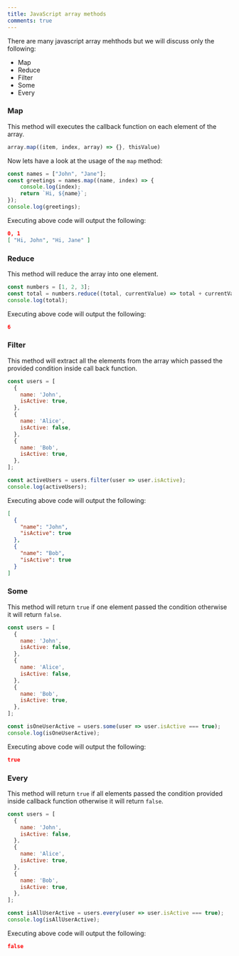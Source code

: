 ```yaml
---
title: JavaScript array methods
comments: true
---
```


There are many javascript array mehthods but we will discuss only the following:

* Map
* Reduce
* Filter
* Some
* Every

### Map

This method will executes the callback function on each element of the array.

```js
array.map((item, index, array) => {}, thisValue)
```

Now lets have a look at the usage of the `map` method:

```js
const names = ["John", "Jane"];
const greetings = names.map((name, index) => {
    console.log(index);
    return `Hi, ${name}`;
});
console.log(greetings);
```

Executing above code will output the following:

```json
0, 1
[ "Hi, John", "Hi, Jane" ]
```

### Reduce

This method will reduce the array into one element.

```js
const numbers = [1, 2, 3];
const total = numbers.reduce((total, currentValue) => total + currentValue);
console.log(total);
```

Executing above code will output the following:

```json
6
```

### Filter

This method will extract all the elements from the array which passed the provided condition inside call back function.

```js
const users = [
  {
    name: 'John',
    isActive: true,
  },
  {
    name: 'Alice',
    isActive: false,
  },
  {
    name: 'Bob',
    isActive: true,
  },
];

const activeUsers = users.filter(user => user.isActive);
console.log(activeUsers);
```

Executing above code will output the following:

```json
[
  {
    "name": "John",
    "isActive": true
  },
  {
    "name": "Bob",
    "isActive": true
  }
]
```

### Some

This method will return `true` if one element passed the condition otherwise it will return `false`.

```js
const users = [
  {
    name: 'John',
    isActive: false,
  },
  {
    name: 'Alice',
    isActive: false,
  },
  {
    name: 'Bob',
    isActive: true,
  },
];

const isOneUserActive = users.some(user => user.isActive === true);
console.log(isOneUserActive);
```

Executing above code will output the following:

```json
true
```

### Every

This method will return `true` if all elements passed the condition provided inside callback function otherwise it will return `false`.

```js
const users = [
  {
    name: 'John',
    isActive: false,
  },
  {
    name: 'Alice',
    isActive: true,
  },
  {
    name: 'Bob',
    isActive: true,
  },
];

const isAllUserActive = users.every(user => user.isActive === true);
console.log(isAllUserActive);
```

Executing above code will output the following:

```json
false
```
